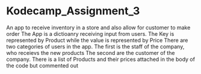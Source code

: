 # Kodecamp_Assignment_3
An app to receive inventory in a store and also allow for customer to make order
The App is a dictioanry receiving input from users.
The Key is represented by Product while the value is represented by Price
There are two categories of users in the app.
The first is the staff of the company, who receievs the new products
The second are the customer of the company.
There is a list of Products and their prices attached in the body of the code but commented out
